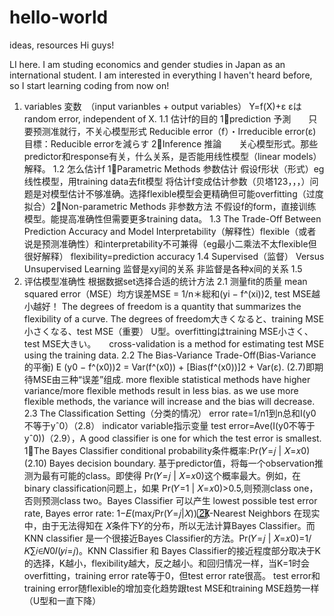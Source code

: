 # hello-world
ideas, resources
Hi guys!

LI here. I am studing economics and gender studies in Japan as an international student.
I am interested in everything I haven't heard before, so I start learning coding from now on!

1. variables 変数　（input varianbles + output variables）
Y=f(X)+ε εはrandom error, independent of X.
1.1 估计f的目的 1⃣️prediction 予測　　只要预测准就行，不关心模型形式 Reducible error（f）・Irreducible error(ε) 目標：Reducible errorを減らす 2⃣️Inference 推論　　关心模型形式。那些predictor和response有关，什么关系，是否能用线性模型（linear models）解释。
1.2 怎么估计f 1⃣️Parametric Methods 参数估计 假设f形状（形式）eg线性模型，用training data去fit模型 将估计f变成估计参数（贝塔123，，，）问题是对模型估计不够准确。选择flexible模型会更精确但可能overfitting（过度拟合）2⃣️Non-parametric Methods 非参数方法 不假设f的form，直接训练模型。能提高准确性但需要更多training data。
1.3 The Trade-Off Between Prediction Accuracy and Model Interpretability（解释性）flexible（或者说是预测准确性）和interpretability不可兼得（eg最小二乘法不太flexible但很好解释） flexibility=prediction accuracy
1.4 Supervised（监督） Versus Unsupervised Learning 监督是xy间的关系 非监督是各种x间的关系
1.5
2. 评估模型准确性 根据数据set选择合适的统计方法 2.1 测量fit的质量 mean squared error（MSE）均方误差MSE = 1/n＊総和(yi − f^(xi))2,  test MSE越小越好！ The degrees of freedom is a quantity that summarizes the flexibility of a curve.  The degrees of freedom大きくなると、training MSE小さくなる、test MSE（重要） U型。overfittingはtraining MSE小さく、test MSE大きい。　　cross-validation is a method for estimating test MSE using the training data.
2.2 The Bias-Variance Trade-Off(Bias-Variance的平衡)  E (y0 − f^(x0))2 = Var(f^(x0)) + [Bias(f^(x0))]2 + Var(ε). (2.7)即期待MSE由三种“误差”组成.  more flexible statistical methods have higher variance/more flexible methods result in less bias.  as we use more flexible methods, the variance will increase and the bias will decrease. 
2.3 The Classification Setting（分类的情况） error rate=1/n1到n总和I(y0不等于yˆ0）（2.8）  indicator variable指示变量  test error=Ave(I(y0不等于yˆ0))（2.9），A good classifier is one for which the test error is smallest.     1⃣️The Bayes Classifier conditional probability条件概率:Pr(𝑌=𝑗 | 𝑋=𝑥0)(2.10) Bayes decision boundary. 基于predictor值，将每一个observation推测为最有可能的class。即使得 Pr(𝑌=𝑗 | 𝑋=𝑥0)这个概率最大。例如，在binary classification问题上，如果 Pr(𝑌=1 | 𝑋=𝑥0)>0.5,则预测class one，否则预测class two。Bayes Classifier 可以产生 lowest possible test error rate, Bayes error rate: 1−𝐸(max𝑗Pr(𝑌=𝑗|𝑋))      2⃣️K-Nearest Neighbors  在现实中，由于无法得知在 𝑋条件下𝑌的分布，所以无法计算Bayes Classifier。而KNN classifier 是一个很接近Bayes Classifier的方法。Pr(𝑌=𝑗 | 𝑋=𝑥0)=1/𝐾∑𝑖∈𝑁0𝐼(𝑦𝑖=𝑗)。KNN Classifier 和 Bayes Classifier的接近程度部分取决于K的选择，K越小，flexibility越大，反之越小。和回归情况一样，当K=1时会overfitting，training error rate等于0，但test error rate很高。 test error和training error随flexible的增加变化趋势跟test MSE和training MSE趋势一样（U型和一直下降）


